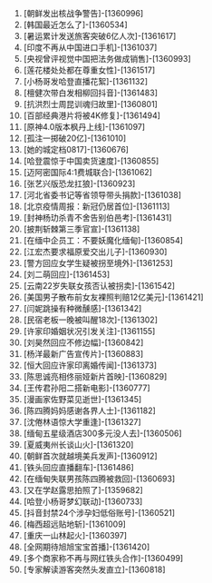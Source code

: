 
1. [朝鲜发出核战争警告]-[1360996]
1. [韩国最近怎么了]-[1360534]
1. [暑运累计发送旅客突破6亿人次]-[1361617]
1. [印度不再从中国进口手机]-[1361037]
1. [央视曾评视觉中国把法务做成销售]-[1360993]
1. [莲花楼处处都在尊重女性]-[1361517]
1. [小杨哥发哈登直播花絮]-[1361132]
1. [檀健次带白发相柳回抖音]-[1361483]
1. [抗洪烈士周昆训魂归故里]-[1360801]
1. [百部经典港片将被4K修复]-[1361494]
1. [原神4.0版本枫丹上线]-[1361097]
1. [孤注一掷破20亿]-[1361010]
1. [她的城定档0817]-[1360676]
1. [哈登震惊于中国卖货速度]-[1360855]
1. [迈阿密国际4:1费城联合]-[1361062]
1. [张艺兴版恐龙扛狼]-[1360923]
1. [河北省委书记等省领导带头捐款]-[1361038]
1. [北京疫情周报：新冠仍居首位]-[1361113]
1. [封神杨玏杀青不舍告别伯邑考]-[1361431]
1. [披荆斩棘第三季官宣]-[1361138]
1. [在缅中企员工：不要妖魔化缅甸]-[1360854]
1. [江宏杰要求福原爱交出儿子]-[1360930]
1. [警方回应女学生疑被拐至境外]-[1361253]
1. [刘二萌回应]-[1361453]
1. [云南22岁失联女孩否认被拐卖]-[1361542]
1. [美国男子散布前女友裸照判赔12亿美元]-[1361421]
1. [闫妮跳操有种微醺感]-[1361342]
1. [民宿老板一晚被叫醒18次]-[1361302]
1. [许家印婚姻状况引发关注]-[1361155]
1. [刘昊然回应不修边幅]-[1360842]
1. [杨洋最新广告宣传片]-[1360883]
1. [恒大回应许家印离婚传闻]-[1361373]
1. [陈思诚亮相佟丽娅新片首映]-[1360829]
1. [王传君孙阳二搭新电影]-[1360777]
1. [漫画家佐野菜见逝世]-[1361345]
1. [陈四腾妈妈感谢各界人士]-[1361182]
1. [沈倦林语惊大学重逢]-[1361327]
1. [缅甸五星级酒店300多元没人去]-[1360506]
1. [夏威夷州长谈山火]-[1361320]
1. [朝鲜首次就越境美兵发声]-[1360912]
1. [铁头回应直播翻车]-[1361486]
1. [在缅甸失联男孩陈四腾被救回]-[1360693]
1. [又在学赵露思拍照了]-[1359682]
1. [哈登小杨哥梦幻联动]-[1360733]
1. [抖音封禁24个涉孕妇低俗账号]-[1360521]
1. [梅西超远贴地斩]-[1361009]
1. [重庆一山林起火]-[1360397]
1. [全网期待旭旭宝宝首播]-[1361420]
1. [多个商家称不再与网红铁头合作]-[1360499]
1. [专家解读游客突然头发直立]-[1360818]